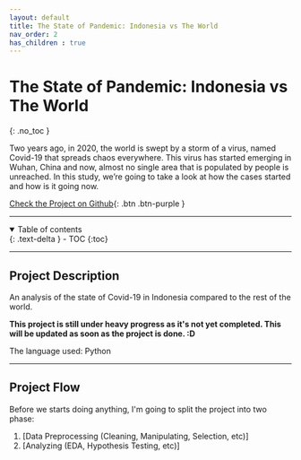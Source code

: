 ```yaml
---
layout: default
title: The State of Pandemic: Indonesia vs The World
nav_order: 2
has_children : true
---
```


# The State of Pandemic: Indonesia vs The World
{: .no_toc }

Two years ago, in 2020, the world is swept by a storm of a virus, named Covid-19 that spreads chaos everywhere. This virus has started emerging in Wuhan, China and now, almost no single area that is populated by people is unreached. In this study, we’re going to take a look at how the cases started and how is it going now.

[Check the Project on Github](https://github.com/muhamadridhomm/portfolio-projects/tree/main/projects/pandemic_indonesia_vs_world){: .btn .btn-purple }

---

<details open markdown="block">
  <summary>
    Table of contents
  </summary>
  {: .text-delta }
- TOC
{:toc}
</details>

---

## Project Description

An analysis of the state of Covid-19 in Indonesia compared to the rest of the world.

**This project is still under heavy progress as it's not yet completed. This will be updated as soon as the project is done. :D**

The language used: Python


---

## Project Flow

Before we starts doing anything, I'm going to split the project into two phase:

1. [Data Preprocessing (Cleaning, Manipulating, Selection, etc)]
2. [Analyzing (EDA, Hypothesis Testing, etc)]
